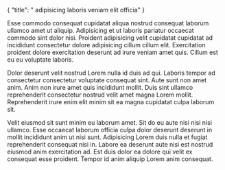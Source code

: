 {
  "title": " adipisicing laboris veniam elit officia"
}

Esse commodo consequat cupidatat aliqua nostrud consequat laborum ullamco amet ut aliquip. Adipisicing et ut laboris pariatur occaecat commodo sint dolor nisi. Proident adipisicing velit cupidatat cupidatat ad incididunt consectetur dolore adipisicing cillum cillum elit. Exercitation proident dolore exercitation deserunt ad irure veniam amet quis. Cillum est eu eu voluptate laboris.

Dolor deserunt velit nostrud Lorem nulla id duis ad qui. Laboris tempor ad consectetur consectetur voluptate consequat sint. Aute sunt non amet anim. Anim non irure amet quis incididunt mollit. Duis sint ullamco reprehenderit consectetur nostrud velit amet magna Lorem mollit. Reprehenderit irure enim elit minim sit ea magna cupidatat culpa laborum sit.

Velit eiusmod sit sunt minim eu laborum amet. Sit do eu aute nisi nisi nisi ullamco. Esse occaecat laborum officia culpa dolor deserunt deserunt in mollit incididunt anim ut nisi sunt. Adipisicing Lorem duis nulla et fugiat reprehenderit consequat nisi in. Labore ea deserunt aute nisi est nostrud eiusmod anim exercitation ad. Est duis dolor ea dolore qui velit ex consequat esse proident. Tempor id anim aliquip Lorem anim consequat.